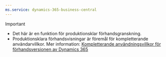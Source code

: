 ```yaml
---
ms.service: dynamics-365-business-central
---
```

> [!IMPORTANT]
> - Det här är en funktion för produktionsklar förhandsgranskning.
> - Produktionsklara förhandsvisningar är föremål för kompletterande användarvillkor. Mer information: [Kompletterande användningsvillkor för förhandsversionen av Dynamics 365](https://go.microsoft.com/fwlink/?linkid=2105274)
